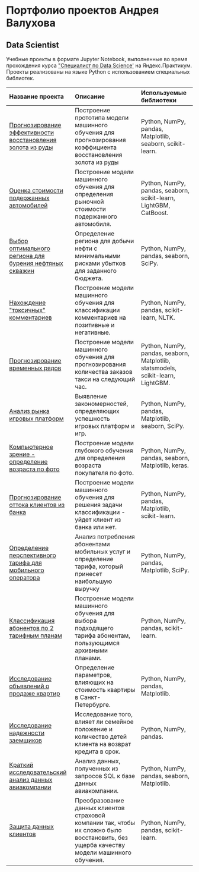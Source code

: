 # Портфолио проектов Андрея Валухова
## Data Scientist
Учебные проекты в формате Jupyter Notebook, выполненные во время прохождения курса ["Специалист по Data Science'](https://praktikum.yandex.ru/data-scientist/) на Яндекс.Практикум. Проекты реализованы на языке Python с использованием специальных библиотек.

| Название проекта | Описание | Используемые библиотеки | 
| :---------------------- | :---------------------- | :---------------------- |
| [Прогнозирование эффективности восстановления золота из руды](01.gold_recovery_prediction) | Построение прототипа модели машинного обучения для прогнозирования коэффициента восстановления золота из руды| Python, NumPy, pandas, Matplotlib, seaborn, scikit-learn. |
| [Оценка стоимости подержанных автомобилей](02.car_price_prediction) | Построение модели машинного обучения для определения рыночной стоимости подержанного автомобиля.| Python, NumPy, pandas, seaborn, scikit-learn, LightGBM,  CatBoost. |
| [Выбор оптимального региона для бурения нефтяных скважин](03.oil_region_detection_bootstrap) | Определение региона для добычи нефти с минимальными рисками убытков для заданного бюджета.| Python, NumPy, pandas, seaborn, SciPy.|
| [Нахождение "токсичных" комментариев](04.NLP_toxic_comments) | Построение модели машинного обучения для классификации комментариев на позитивные и негативные.| Python, NumPy, pandas, scikit-learn, NLTK.|
| [Прогнозирование временных рядов](05.time_series_analysis_taxi_trips) | Построение модели машинного обучения для прогнозирования количества заказов такси на следующий час.| Python, NumPy, pandas, seaborn, Matplotlib, statsmodels, scikit-learn, LightGBM.|
| [Анализ рынка игровых платформ](06.games_platform_market_analysis) | Выявление закономерностей, определяющих успешность игровых платформ и игр.| Python, NumPy, pandas, Matplotlib, seaborn, SciPy.|
| [Компьютерное зрение - определение возраста по фото](07.CV_face_recognition) | Построение модели глубокого обучения для определения возраста покупателя по фото.| Python, NumPy, pandas, seaborn, Matplotlib, keras.|
| [Прогнозирование оттока клиентов из банка](08.bank_churn_classification) | Построение модели машинного обучения для решения задачи классификации - уйдет клиент из банка или нет.| Python, NumPy, pandas, Matplotlib, scikit-learn.|
| [Определение перспективного тарифа для мобильного оператора](09.perspective_telecom_tariff_detection) | Анализ потребления абонентами мобильных услуг и определение тарифа, который принесет наибольшую выручку| Python, NumPy, pandas, Matplotlib,  SciPy.|
| [Классификация абонентов по 2 тарифным планам](10.new_tariff_telecom_classification) | Построение модели машинного обучения для выбора подходящего тарифа абонентам, пользующимся архивными планами.| Python, NumPy, pandas, scikit-learn.|
| [Исследование объявлений о продаже квартир](11.apartments_ads_eda) | Определение параметров, влияющих на стоимость квартиры в Санкт-Петербурге.| Python, NumPy, pandas, Matplotlib.|
| [Исследование надежности заемщиков](12.debtors_survey_for_credit_scoring) | Исследование того, влияет ли семейное положение и количество детей клиента на возврат кредита в срок.| Python, NumPy, pandas.|
| [Краткий исследовательский анализ данных авиакомпании](13.airline_analysis) | Анализ данных, полученных из запросов SQL к базе данных авиакомпании.| Python, NumPy, pandas, seaborn, Matplotlib.|
| [Защита данных клиентов](14.data_protection) | Преобразование данных клиентов страховой компании так, чтобы их сложно было восстановить, без ущерба качеству модели машинного обучения.| Python, NumPy, pandas, scikit-learn.|